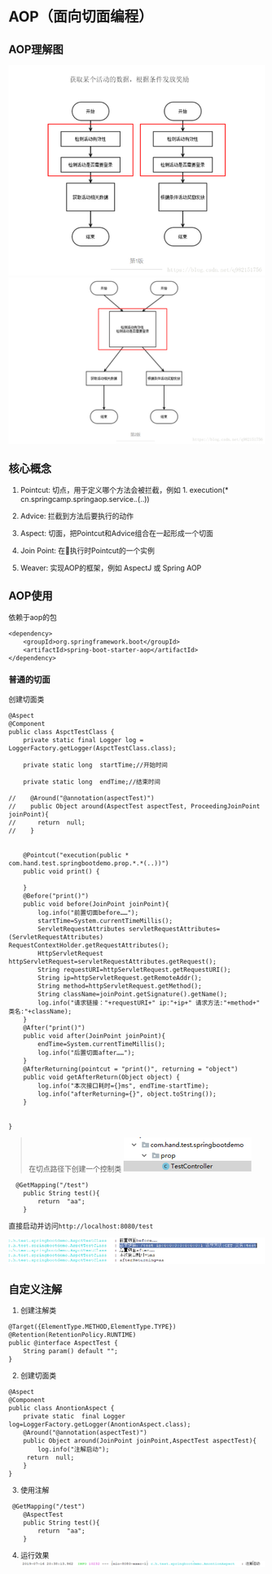 # AOP（面向切面编程）
## AOP理解图
![](/img/AOP1.png) 
![](/img/AOP2.png)

## 核心概念
1. Pointcut: 切点，用于定义哪个方法会被拦截，例如 1. execution(* cn.springcamp.springaop.service.*.*(..))

2. Advice: 拦截到方法后要执行的动作

3. Aspect: 切面，把Pointcut和Advice组合在一起形成一个切面

4. Join Point: 在执行时Pointcut的一个实例

5. Weaver: 实现AOP的框架，例如 AspectJ 或 Spring AOP

## AOP使用
依赖于aop的包
```
<dependency>
    <groupId>org.springframework.boot</groupId>
    <artifactId>spring-boot-starter-aop</artifactId>
</dependency>
```

### 普通的切面
创建切面类
```
@Aspect
@Component
public class AspctTestClass {
    private static final Logger log = LoggerFactory.getLogger(AspctTestClass.class);

    private static long  startTime;//开始时间

    private static long  endTime;//结束时间

//    @Around("@annotation(aspectTest)")
//    public Object around(AspectTest aspectTest, ProceedingJoinPoint joinPoint){
//      return  null;
//    }


    @Pointcut("execution(public * com.hand.test.springbootdemo.prop.*.*(..))")
    public void print() {

    }
    @Before("print()")
    public void before(JoinPoint joinPoint){
        log.info("前置切面before……");
        startTime=System.currentTimeMillis();
        ServletRequestAttributes servletRequestAttributes= (ServletRequestAttributes) RequestContextHolder.getRequestAttributes();
        HttpServletRequest httpServletRequest=servletRequestAttributes.getRequest();
        String requestURI=httpServletRequest.getRequestURI();
        String ip=httpServletRequest.getRemoteAddr();
        String method=httpServletRequest.getMethod();
        String className=joinPoint.getSignature().getName();
        log.info("请求链接："+requestURI+" ip:"+ip+" 请求方法:"+method+" 类名:"+className);
    }
    @After("print()")
    public void after(JoinPoint joinPoint){
        endTime=System.currentTimeMillis();
        log.info("后置切面after……");
    }
    @AfterReturning(pointcut = "print()", returning = "object")
    public void getAfterReturn(Object object) {
        log.info("本次接口耗时={}ms", endTime-startTime);
        log.info("afterReturning={}", object.toString());
    }


}
```
> 在切点路径下创建一个控制类
![](/img/AOP3.png)

```
  @GetMapping("/test")
    public String test(){
        return  "aa";
    }
```
直接启动并访问`http://localhost:8080/test`

![](/img/AOP4.png)



## 自定义注解
1. 创建注解类
```
@Target({ElementType.METHOD,ElementType.TYPE})
@Retention(RetentionPolicy.RUNTIME)
public @interface AspectTest {
    String param() default "";
}
```
2. 创建切面类

```
@Aspect
@Component
public class AnontionAspect {
    private static  final Logger log=LoggerFactory.getLogger(AnontionAspect.class);
    @Around("@annotation(aspectTest)")
    public Object around(JoinPoint joinPoint,AspectTest aspectTest){
        log.info("注解启动");
     return  null;
    }
}
```

3. 使用注解
```
 @GetMapping("/test")
    @AspectTest
    public String test(){
        return  "aa";
    }
```
4. 运行效果
![](/img/AOP5.png)


